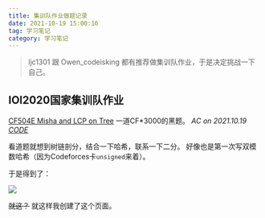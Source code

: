 ```yaml
---
title: 集训队作业做题记录
date: 2021-10-19 15:00:16
tag: 学习笔记
category: 学习笔记
---
```


> ljc1301 跟 Owen_codeisking 都有推荐做集训队作业，于是决定挑战一下自己。

## IOI2020国家集训队作业

[CF504E Misha and LCP on Tree](https://codeforces.com/problemset/problem/504/E) 一道CF*3000的黑题。 *AC on 2021.10.19 [CODE](/code/CF504E/)*

看道题就想到树链剖分，结合一下哈希，联系一下二分。
好像也是第一次写双模数哈希（因为Codeforces卡`unsigned`来着）。

于是得到了：

![](/image/CF504E.png)

~~就这？~~ 就这样我创建了这个页面。


